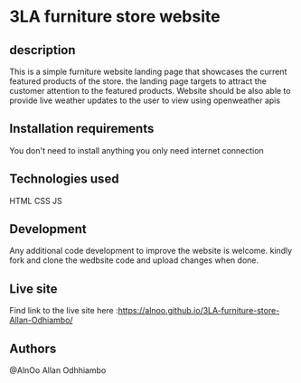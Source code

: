 # 3LA furniture store website
## description
This is a simple furniture website landing page that showcases the current featured products of the store. the landing page targets to attract the customer attention to the featured products.
Website should be also able to provide live weather updates to the user to view using openweather apis

## Installation requirements
You don't need to install anything you only need internet connection

## Technologies used
HTML
CSS
JS

## Development
  Any additional code development to improve the website is welcome. kindly fork and clone the wedbsite code and upload changes when done.

## Live site
Find link to the live site here :https://alnoo.github.io/3LA-furniture-store-Allan-Odhiambo/

## Authors
@AlnOo
Allan Odhhiambo
